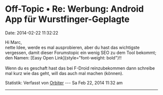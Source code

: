 Off-Topic • Re: Werbung: Android App für Wurstfinger-Geplagte
=============================================================

Date: 2014-02-22 11:32:22

Hi Marc,\
nette Idee, werde es mal ausprobieren, aber du hast das wichtigste
vergessen, damit dieser Forumstopic ein wenig SEO zu dem Tool bekommt;
den Namen: [Easy Open Link]{style="font-weight: bold"}!!\
\
Wenn du es geschaft hast das bei F-Droid reinzubekommen dann schreibe
mal kurz wie das geht, will das auch mal machen (können).

Statistik: Verfasst von
[Orbiter](http://forum.yacy-websuche.de/memberlist.php?mode=viewprofile&u=2)
--- Sa Feb 22, 2014 11:32 am

------------------------------------------------------------------------
